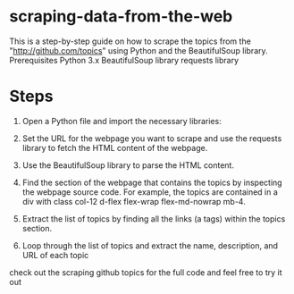 # scraping-data-from-the-web
This is a step-by-step guide on how to scrape the topics from the "http://github.com/topics" using Python and the BeautifulSoup library.
Prerequisites
Python 3.x
BeautifulSoup library
requests library

# Steps
1. Open a Python file and import the necessary libraries:

2. Set the URL for the webpage you want to scrape and use the requests library to fetch the HTML content of the webpage.

3. Use the BeautifulSoup library to parse the HTML content.

4. Find the section of the webpage that contains the topics by inspecting the webpage source code. For example, the topics are contained in a div with class col-12 d-flex flex-wrap flex-md-nowrap mb-4.

5. Extract the list of topics by finding all the links (a tags) within the topics section.

6. Loop through the list of topics and extract the name, description, and URL of each topic

check out the scraping github topics for the full code and feel free to try it out
